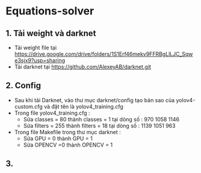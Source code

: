# Equations-solver
## 1. Tải weight và darknet
- Tải weight file tại https://drive.google.com/drive/folders/1S1Erf46mekv9FFRBgLlLJC_Sqwe3sjx9?usp=sharing
- Tải darknet tại https://github.com/AlexeyAB/darknet.git
## 2. Config
- Sau khi tải Darknet, vào thư mục darknet/config tạo bản sao của yolov4-custom.cfg và đặt tên là yolov4_training.cfg
- Trong file yolov4_training.cfg :
  - Sửa classes = 80 thành classes = 1 tại dòng số : 970 1058 1146
  - Sửa filters = 255 thành filters = 18 tại dòng số : 1139 1051 963
- Trong file Makefile trong thư mục darknet :
  - Sửa GPU = 0 thành GPU = 1
  - Sửa OPENCV =0 thành OPENCV = 1
## 3. 
